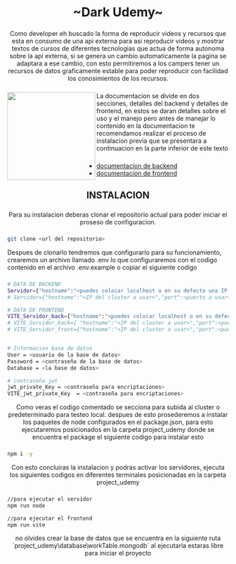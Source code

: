 <h1 align="center">~Dark Udemy~</h1>

###

<p align="center">Como developer eh buscado la forma de reproducir videos y recursos que esta en consumo de una api externa para asi reproducir videos  y mostrar textos  de cursos de diferentes tecnologias que actua de forma autonoma sobre la api externa, si se genera un cambio automaticamente la pagina se adaptara a ese cambio, con esto permitiremos a los campers tener un recursos de datos graficamente estable para poder reproducir con facilidad los conosimientos de los recursos.</p>

###

<img align="left" height="200" src="https://imagenes.elpais.com/resizer/_Fyk-l5CWAruYGHA0y8KTdtLUjA=/1960x1103/cloudfront-eu-central-1.images.arcpublishing.com/prisa/CQCRHSU43REB5KI53PCHUC6EJA.jpg"  />

###

<p align="left">La documentacion se divide en dos secciones, detalles del backend y detalles de frontend, en estos se daran detalles sobre el uso y el manejo pero antes de manejar lo contenido en la documentacion te recomendamos realizar el proceso de instalacion previa que se presentara a continuacion en la parte inferior de este texto</p>

###

* [documentacion de backend](https://github.com/JuanDavidEscalanteCastaneda-Campus/TheHiddenUdemy/blob/main/DOCUMENTATION/backend.md)
* [documentacion de frontend](https://github.com/JuanDavidEscalanteCastaneda-Campus/TheHiddenUdemy/blob/main/DOCUMENTATION/frontend.md)


<p align="left"></p>

###

<h2 align="center">INSTALACION</h2>

###

<p align="center">Para su instalacion deberas clonar el repositorio  actual para poder iniciar el proseso de configuracion.</p>

###
```bash
git clone <url del repositorio>
```

<p align="left">Despues de clonarlo tendremos que configurarlo para su funcionamiento, crearemos un archivo llamado .env lo que configuraremos con el codigo contenido en el archivo .env.example o copiar el siguiente codigo</p>

###
```bash
# DATA DE BACKEND
Servidor={"hostname":"<puedes colocar localhost o en su defecto una IP de prueba>","port":<puerto local de a usar>} #NODE TESTING BACK
# Servidor={"hostname":"<IP del cluster a usar>","port":<puerto a usar>} #NODE CLUSTER BACK

# DATA DE FRONTEND
VITE_Servidor_back={"hostname":"<puedes colocar localhost o en su defecto una IP de prueba>","port":<puerto local de a usar>} #VITE TESTING BACK
# VITE_Servidor_back={ "hostname":"<IP del cluster a usar>","port":<puerto a usar> } #VITE CLUSTER BACK
# VITE_Servidor_front={"hostname":"<IP del cluster a usar>","port":<puerto a usar>} #VITE CLUSTER FRONT


# Informacion base de datos
User = <usuario de la base de datos>
Password = <contraseña de la base de datos>
Database = <la base de datos>

# contraseña jwt
jwt_private_Key = <contraseña para encriptaciones>
VITE_jwt_private_Key  = <contraseña para encriptaciones>
```

<p align="center">Como veras el codigo comentado se secciona para subida al cluster o predeterminado para testeo local. despues de esto prosederemos a instalar los paquetes  de node configurados en el package.json, para esto ejecutaremos posicionados en la carpeta project_udemy donde se encuentra el package el siguiente codigo para instalar esto</p>

###
```bash
npm i -y
```

<p align="center">Con esto concluiras la instalacion y podras activar los servidores, ejecuta los siguientes codigos en diferentes terminales posicionadas en la carpeta project_udemy</p>

###

```bash
//para ejecutar el servidor
npm run node

//para ejecutar el frontend
npm run vite
```

<p align="center">no olvides crear la base de datos que se encuentra en la siguiente ruta `project_udemy\database\workTable.mongodb` al ejecutarla estaras libre para iniciar el proyecto</p>

